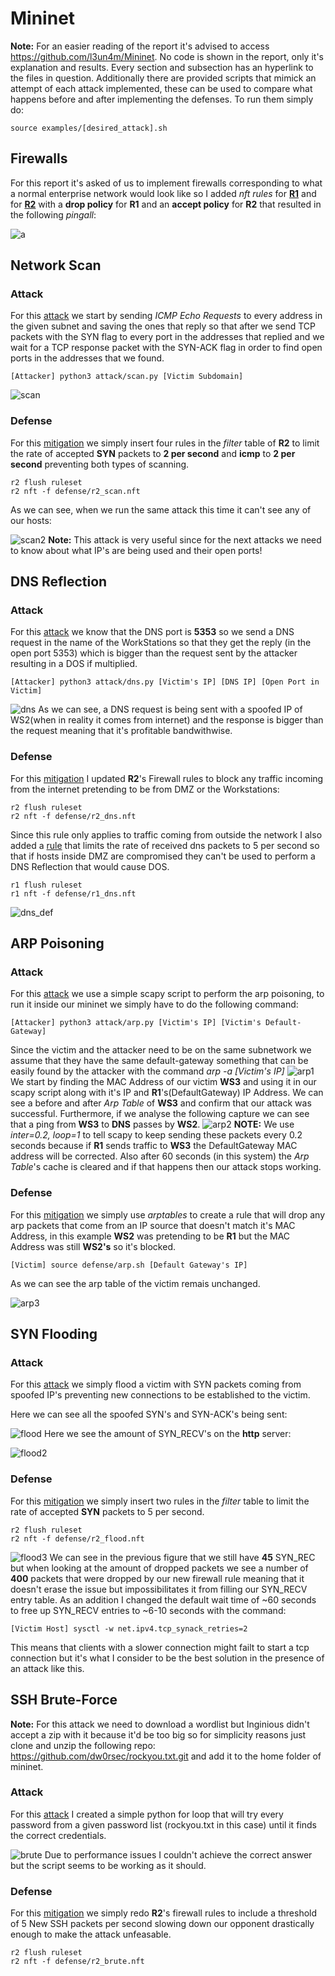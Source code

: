 # Mininet
**Note:** For an easier reading of the report it's advised to access https://github.com/l3un4m/Mininet. No code is shown in the report, only it's explanation and results. Every section and subsection has an hyperlink to the files in question.
Additionally there are provided scripts that mimick an attempt of each attack implemented, these can be used to compare what happens before and after implementing the defenses. To run them simply do:
```
source examples/[desired_attack].sh
```
## Firewalls
For this report it's asked of us to implement firewalls corresponding to what a normal enterprise network would look like so I added *nft rules* for [**R1**](https://github.com/l3un4m/Mininet/blob/main/firewall/r1.nft) and for [**R2**](https://github.com/l3un4m/Mininet/blob/main/firewall/r2.nft) with a **drop policy** for **R1** and an **accept policy** for **R2** that resulted in the following *pingall*:

![a](/screenshots/pingall.jpg)

## Network Scan
### Attack
For this [attack](https://github.com/l3un4m/Mininet/blob/main/attack/scan.py) we start by sending *ICMP Echo Requests* to every address in the given subnet and saving the ones that reply so that after we send TCP packets with the SYN flag to every port in the addresses that replied and we wait for a TCP response packet with the SYN-ACK flag in order to find open ports in the addresses that we found.
```
[Attacker] python3 attack/scan.py [Victim Subdomain]
```

![scan](/screenshots/scan1.jpg)

### Defense
For this [mitigation](https://github.com/l3un4m/Mininet/blob/main/defense/r2_scan.nft) we simply insert four rules in the *filter* table of **R2** to limit the rate of accepted **SYN** packets to **2 per second** and **icmp** to **2 per second** preventing both types of scanning.
```
r2 flush ruleset
r2 nft -f defense/r2_scan.nft
```
As we can see, when we run the same attack this time it can't see any of our hosts:

![scan2](/screenshots/scan_def.jpg)
**Note:** This attack is very useful since for the next attacks we need to know about what IP's are being used and their open ports!
## DNS Reflection
### Attack
For this [attack](https://github.com/l3un4m/Mininet/blob/main/attack/dns.py) we know that the DNS port is **5353** so we send a DNS request in the name of the WorkStations so that they get the reply (in the open port 5353) which is bigger than the request sent by the attacker resulting in a DOS if multiplied.
```
[Attacker] python3 attack/dns.py [Victim's IP] [DNS IP] [Open Port in Victim]
```
![dns](/screenshots/dns.jpg)
As we can see, a DNS request is being sent with a spoofed IP of WS2(when in reality it comes from internet) and the response is bigger than the request meaning that it's profitable bandwithwise.
### Defense
For this [mitigation](https://github.com/l3un4m/Mininet/blob/main/defense/r2_dns.nft) I updated **R2**'s Firewall rules to block any traffic incoming from the internet pretending to be from DMZ or the Workstations:
```
r2 flush ruleset
r2 nft -f defense/r2_dns.nft
```
Since this rule only applies to traffic coming from outside the network I also added a [rule](https://github.com/l3un4m/Mininet/blob/main/defense/r1_dns.nft) that limits the rate of received dns packets to 5 per second so that if hosts inside DMZ are compromised they can't be used to perform a DNS Reflection that would cause DOS.
```
r1 flush ruleset
r1 nft -f defense/r1_dns.nft
```

![dns\_def](/screenshots/dns_def.jpg)

## ARP Poisoning
### Attack
For this [attack](https://github.com/l3un4m/Mininet/blob/main/attack/arp.py) we use a simple scapy script to perform the arp poisoning, to run it inside our mininet we simply have to do the following command:
```
[Attacker] python3 attack/arp.py [Victim's IP] [Victim's Default-Gateway]
```
Since the victim and the attacker need to be on the same subnetwork we assume that they have the same default-gateway something that can be easily found by the attacker with the command *arp -a [Victim's IP]*
![arp1](/screenshots/arp1.jpg)
We start by finding the MAC Address of our victim **WS3** and using it in our scapy script along with it's IP and **R1**'s(DefaultGateway) IP Address. We can see a before and after *Arp Table* of **WS3** and confirm that our attack was successful. Furthermore, if we analyse the following capture we can see that a ping from **WS3** to **DNS** passes by **WS2**.
![arp2](/screenshots/arp2.jpg)
**NOTE:** We use *inter=0.2, loop=1* to tell scapy to keep sending these packets every 0.2 seconds because if **R1** sends traffic to **WS3** the DefaultGateway MAC address will be corrected. Also after 60 seconds (in this system) the *Arp Table*'s cache is cleared and if that happens then our attack stops working.
### Defense
For this [mitigation](https://github.com/l3un4m/Mininet/blob/main/defense/arp.sh) we simply use *arptables* to create a rule that will drop any arp packets that come from an IP source that doesn't match it's MAC Address, in this example **WS2** was pretending to be **R1** but the MAC Address was still **WS2's** so it's blocked.
```
[Victim] source defense/arp.sh [Default Gateway's IP]
```
As we can see the arp table of the victim remais unchanged.

![arp3](/screenshots/arp_def.jpg)

## SYN Flooding
### Attack
For this [attack](https://github.com/l3un4m/Mininet/blob/main/attack/flood.py) we simply flood a victim with SYN packets coming from spoofed IP's preventing new connections to be established to the victim.

Here we can see all the spoofed SYN's and SYN-ACK's being sent:

![flood](/screenshots/flood1.jpg)
Here we see the amount of SYN\_RECV's on the **http** server:

![flood2](/screenshots/flood2.jpg)

### Defense
For this [mitigation](https://github.com/l3un4m/Mininet/blob/main/defense/r2_flood.nft) we simply insert two rules in the *filter* table to limit the rate of accepted **SYN** packets to 5 per second.
```
r2 flush ruleset
r2 nft -f defense/r2_flood.nft
```

![flood3](/screenshots/flood_def.jpg)
We can see in the previous figure that we still have **45** SYN\_REC but when looking at the amount of dropped packets we see a number of **400** packets that were dropped by our new firewall rule meaning that it doesn't erase the issue but impossibilitates it from filling our SYN\_RECV entry table. As an addition I changed the default wait time of ~60 seconds
to free up SYN\_RECV entries to ~6-10 seconds with the command:
```
[Victim Host] sysctl -w net.ipv4.tcp_synack_retries=2
```
This means that clients with a slower connection might failt to start a tcp connection but it's what I consider to be the best solution in the presence of an attack like this.
## SSH Brute-Force
**Note:** For this attack we need to download a wordlist but Inginious didn't accept a zip with it because it'd be too big so for simplicity reasons just clone and unzip the following repo: https://github.com/dw0rsec/rockyou.txt.git and add it to the home folder of mininet.
### Attack
For this [attack](https://github.com/l3un4m/Mininet/blob/main/attack/brute.py) I created a simple python for loop that will try every password from a given password list (rockyou.txt in this case) until it finds the correct credentials.

![brute](/screenshots/brute.jpg)
Due to performance issues I couldn't achieve the correct answer but the script seems to be working as it should.

### Defense
For this [mitigation](https://github.com/l3un4m/Mininet/blob/main/defense/r2_brute.nft) we simply redo **R2**'s firewall rules to include a threshold of 5 New SSH packets per second slowing down our opponent drastically enough to make the attack unfeasable.
```
r2 flush ruleset
r2 nft -f defense/r2_brute.nft
```

